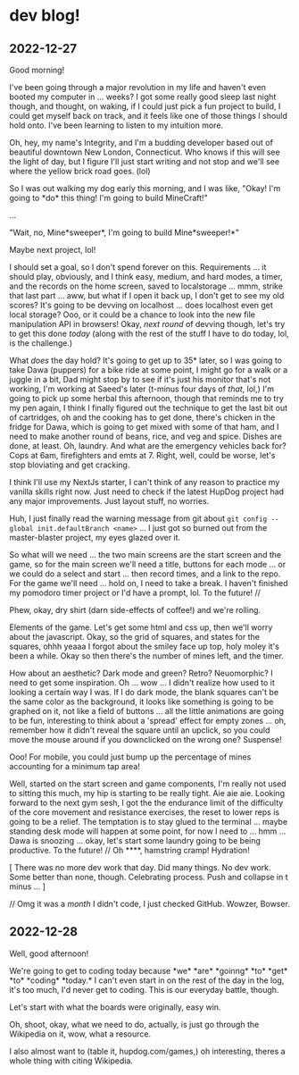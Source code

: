 # dev blog!

## 2022-12-27

Good morning!

I've been going through a major revolution in my life and haven't even booted my computer in ... weeks? I got some really good sleep last night though, and thought, on waking, if I could just pick a fun project to build, I could get myself back on track, and it feels like one of those things I should hold onto. I've been learning to listen to my intuition more.

Oh, hey, my name's Integrity, and I'm a budding developer based out of beautiful downtown New London, Connecticut. Who knows if this will see the light of day, but I figure I'll just start writing and not stop and we'll see where the yellow brick road goes. (lol)

So I was out walking my dog early this morning, and I was like, "Okay! I'm going to \*do\* this thing! I'm going to build MineCraft!"

...

"Wait, no, Mine\*sweeper\*, I'm going to build Mine\*sweeper!\*"

Maybe next project, lol!

I should set a goal, so I don't spend forever on this. Requirements ... it should play, obviously, and I think easy, medium, and hard modes, a timer, and the records on the home screen, saved to localstorage ... mmm, strike that last part ... aww, but what if I open it back up, I don't get to see my old scores? It's going to be devving on localhost ... does localhost even get local storage? Ooo, or it could be a chance to look into the new file manipulation API in browsers! Okay, _next round_ of devving though, let's try to get this done _today_ (along with the rest of the stuff I have to do today, lol, is the challenge.)

What _does_ the day hold? It's going to get up to 35\* later, so I was going to take Dawa (puppers) for a bike ride at some point, I might go for a walk or a juggle in a bit, Dad might stop by to see if it's just his monitor that's not working, I'm working at Saeed's later (t-minus four days of _that_, lol,) I'm going to pick up some herbal this afternoon, though that reminds me to try my pen again, I think I finally figured out the technique to get the last bit out of cartridges, oh and the cooking has to get done, there's chicken in the fridge for Dawa, which is going to get mixed with some of that ham, and I need to make another round of beans, rice, and veg and spice. Dishes are done, at least. Oh, laundry. And what are the emergency vehicles back for? Cops at 6am, firefighters and emts at 7. Right, well, could be worse, let's stop bloviating and get cracking.

I think I'll use my NextJs starter, I can't think of any reason to practice my vanilla skills right now. Just need to check if the latest HupDog project had any major improvements. Just layout stuff, no worries.

Huh, I just finally read the warning message from git about `git config --global init.defaultBranch <name>` ... I just got so burned out from the master-blaster project, my eyes glazed over it.

So what will we need ... the two main screens are the start screen and the game, so for the main screen we'll need a title, buttons for each mode ... or we could do a select and start ... then record times, and a link to the repo. For the game we'll need ... hold on, I need to take a break. I haven't finished my pomodoro timer project or I'd have a prompt, lol. To the future! //

Phew, okay, dry shirt (darn side-effects of coffee!) and we're rolling.

Elements of the game. Let's get some html and css up, then we'll worry about the javascript. Okay, so the grid of squares, and states for the squares, ohhh yeaaa I forgot about the smiley face up top, holy moley it's been a while. Okay so then there's the number of mines left, and the timer.

How about an aesthetic? Dark mode and green? Retro? Neuomorphic? I need to get some inspiration. Oh ... wow ... I didn't realize how used to it looking a certain way I was. If I do dark mode, the blank squares can't be the same color as the background, it looks like something is going to be graphed on it, not like a field of buttons ... all the little animations are going to be fun, interesting to think about a 'spread' effect for empty zones ... oh, remember how it didn't reveal the square until an upclick, so you could move the mouse around if you downclicked on the wrong one? Suspense!

Ooo! For mobile, you could just bump up the percentage of mines accounting for a minimum tap area!

Well, started on the start screen and game components, I'm really not used to sitting this much, my hip is starting to be really tight. Aie aie aie. Looking forward to the next gym sesh, I got the the endurance limit of the difficulty of the core movement and resistance exercises, the reset to lower reps is going to be a relief. The temptation is to stay glued to the terminal ... maybe standing desk mode will happen at some point, for now I need to ... hmm ... Dawa is snoozing ... okay, let's start some laundry going to be being productive. To the future! // Oh \*\*\*\*, hamstring cramp! Hydration!

\[ There was no more dev work that day. Did many things. No dev work. Some better than none, though. Celebrating process. Push and collapse in t minus ... \]

// Omg it was a _month_ I didn't code, I just checked GitHub. Wowzer, Bowser.

## 2022-12-28

Well, good afternoon!

We're going to get to coding today because \*we\* \*are\* \*goinng\* \*to\* \*get\* \*to\* \*coding\* \*today.\* I can't even start in on the rest of the day in the log, it's too much, I'd never get to coding. This is our everyday battle, though.

Let's start with what the boards were originally, easy win.

Oh, shoot, okay, what we need to do, actually, is just go through the Wikipedia on it, wow, what a resource.

I also almost want to (table it, hupdog.com/games,) oh interesting, theres a whole thing with citing Wikipedia.
